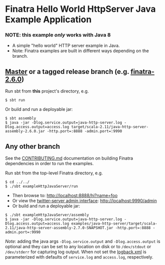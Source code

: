 # Finatra Hello World HttpServer Java Example Application

### NOTE: this example *only* works with Java 8

* A simple "hello world" HTTP server example in Java.
* Note: Finatra examples are built in different ways depending on the branch.

[Master](https://github.com/twitter/finatra/tree/master) or a tagged release branch (e.g. [finatra-2.6.0](https://github.com/twitter/finatra/tree/finatra-2.6.0))
----------------------------------------------------------
Run sbt from **this** project's directory, e.g.
```
$ sbt run
```

Or build and run a deployable jar:
```
$ sbt assembly
$ java -jar -Dlog.service.output=java-http-server.log -Dlog.access.output=access.log target/scala-2.11/java-http-server-assembly-2.6.0.jar -http.port=:8888 -admin.port=:9990
```

Any other branch
----------------
See the [CONTRIBUTING.md](../../CONTRIBUTING.md#building-dependencies) documentation on building Finatra dependencies in order to run the examples.

Run sbt from the top-level Finatra directory, e.g.
```
$ cd ../../
$ ./sbt exampleHttpJavaServer/run
```
* Then browse to: [http://localhost:8888/hi?name=foo](http://localhost:8888/hi?name=foo)
* Or view the [twitter-server admin interface](https://twitter.github.io/twitter-server/Features.html#admin-http-interface): [http://localhost:9990/admin](http://localhost:9990/admin)
* Or build and run a deployable jar:
```
$ ./sbt exampleHttpJavaServer/assembly
$ java -jar -Dlog.service.output=java-http-server.log -Dlog.access.output=access.log examples/java-http-server/target/scala-2.11/java-http-server-assembly-2.7.0-SNAPSHOT.jar -http.port=:8888 -admin.port=:9990
```
*Note*: adding the java args `-Dlog.service.output` and `-Dlog.access.output` is optional and they can be set to any location on disk or to `/dev/stdout` or `/dev/stderr` for capturing log output. When not set the [logback.xml](./src/main/resources/logback.xml) is parameterized with defaults of `service.log` and `access.log`, respectively.

